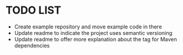 # TODO LIST

- Create example repository and move example code in there
- Update readme to indicate the project uses semantic versioning
- Update readme to offer more explanation about the <optional> tag for Maven dependencies